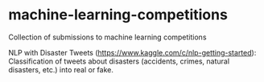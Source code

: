# machine-learning-competitions
Collection of submissions to machine learning competitions

NLP with Disaster Tweets (https://www.kaggle.com/c/nlp-getting-started): Classification of tweets about disasters (accidents, crimes, natural disasters, etc.) into real or fake.

